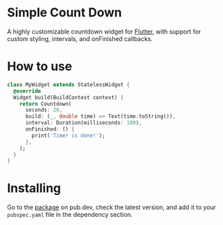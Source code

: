 # Simple Count Down

A highly customizable countdown widget for [Flutter](http://flutter.dev/), with support for custom styling, intervals, and onFinished callbacks.


# How to use

```dart
class MyWidget extends StatelessWidget {
  @override
  Widget build(BuildContext context) {
    return Countdown(
      seconds: 20,
      build: (_, double time) => Text(time.toString()),
      interval: Duration(milliseconds: 100),
      onFinished: () {
        print('Timer is done!');
      },
    );
  }
}
```

# Installing
Go to the [package](https://pub.dev/packages/timer_count_down) on pub.dev, check the latest version, and add it to your `pubspec.yaml` file in the dependency section. 
